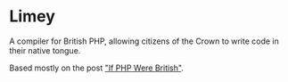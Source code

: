 Limey
=====

A compiler for British PHP, allowing citizens of the Crown to write code in their native tongue.

Based mostly on the post ["If PHP Were British"](http://www.addedbytes.com/blog/if-php-were-british/).
